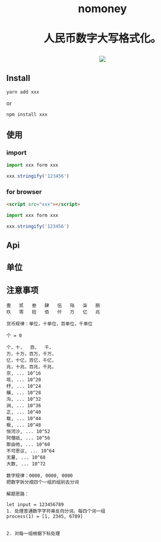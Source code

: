 <h1 align="center">
  nomoney
<h1>
<p align="center">
  人民币数字大写格式化。
<p>
<p align="center">
  <img src="https://i.loli.net/2020/12/09/CDIE85aWFTzsX3O.png">  
<p>

## Install
```shell
yarn add xxx
```
or
```shell
npm install xxx
```

## 使用

### import
```javascript
import xxx form xxx

xxx.stringify('123456')
```
### for browser
```html
<script src="xxx"></script>
```
```javascript
import xxx form xxx

xxx.stringify('123456')
```

## Api

## 单位

## 注意事项


```text
壹	贰	叁	肆	伍	陆	柒	捌
玖	零	拾	佰	仟	万	亿	兆

货币规律：单位，十单位，百单位，千单位

个 = 0

个，十，  百，  千，   
万，十万，百万，千万，
亿，十亿，百亿，千亿，
兆，十兆，百兆，千兆，
京, ... 10^16
垓, ... 10^20
杼, ... 10^24
穰, ... 10^28
沟, ... 10^32
涧, ... 10^36
正, ... 10^40 
载, ... 10^44
极, ... 10^48
恒河沙, ... 10^52
阿僧祇, ... 10^56
那由他, ... 10^60
不可思议, ... 10^64
无量, ... 10^68
大数, ... 10^72

数字规律：0000, 0000, 0000
把数字拆分成四个一组的组别去分词

解题思路：

let input = 123456789
1. 处理普通数字字符串反向分词，每四个词一组
process(1) = [1, 2345, 6789]


2. 对每一组根据下标处理
```
